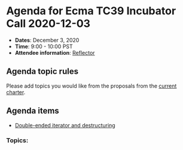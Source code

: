 # Agenda for Ecma TC39 Incubator Call 2020-12-03

- **Dates**: December 3, 2020
- **Time**: 9:00 - 10:00 PST
- **Attendee information**: [Reflector](https://github.com/tc39/Reflector/issues/344)

## Agenda topic rules

Please add topics you would like from the proposals from the [current charter](https://github.com/tc39/incubator-agendas/issues/13).

## Agenda items

- [Double-ended iterator and destructuring](https://github.com/hax/proposal-deiter)

### Topics:

